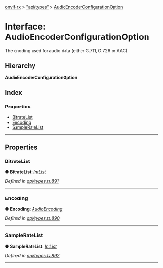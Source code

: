[onvif-rx](../README.md) > ["api/types"](../modules/_api_types_.md) > [AudioEncoderConfigurationOption](../interfaces/_api_types_.audioencoderconfigurationoption.md)

# Interface: AudioEncoderConfigurationOption

The enoding used for audio data (either G.711, G.726 or AAC)

## Hierarchy

**AudioEncoderConfigurationOption**

## Index

### Properties

* [BitrateList](_api_types_.audioencoderconfigurationoption.md#bitratelist)
* [Encoding](_api_types_.audioencoderconfigurationoption.md#encoding)
* [SampleRateList](_api_types_.audioencoderconfigurationoption.md#sampleratelist)

---

## Properties

<a id="bitratelist"></a>

###  BitrateList

**● BitrateList**: *[IntList](_api_types_.intlist.md)*

*Defined in [api/types.ts:891](https://github.com/patrickmichalina/onvif-rx/blob/f117e44/src/api/types.ts#L891)*

___
<a id="encoding"></a>

###  Encoding

**● Encoding**: *[AudioEncoding](../enums/_api_types_.audioencoding.md)*

*Defined in [api/types.ts:890](https://github.com/patrickmichalina/onvif-rx/blob/f117e44/src/api/types.ts#L890)*

___
<a id="sampleratelist"></a>

###  SampleRateList

**● SampleRateList**: *[IntList](_api_types_.intlist.md)*

*Defined in [api/types.ts:892](https://github.com/patrickmichalina/onvif-rx/blob/f117e44/src/api/types.ts#L892)*

___

